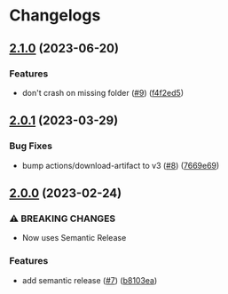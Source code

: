 # Changelogs

## [2.1.0](https://github.com/croesusfin/action-publish-rpm-devarch/compare/v2.0.1...v2.1.0) (2023-06-20)


### Features

* don't crash on missing folder ([#9](https://croesus-support.atlassian.net/browse/9)) ([f4f2ed5](https://github.com/croesusfin/action-publish-rpm-devarch/commit/f4f2ed5fc7fc6d7267b655df446315006d883d25))

## [2.0.1](https://github.com/croesusfin/action-publish-rpm-devarch/compare/v2.0.0...v2.0.1) (2023-03-29)


### Bug Fixes

* bump actions/download-artifact to v3 ([#8](https://croesus-support.atlassian.net/browse/8)) ([7669e69](https://github.com/croesusfin/action-publish-rpm-devarch/commit/7669e698e041e33e994e79cc76311c685bbdd57e))

## [2.0.0](https://github.com/croesusfin/action-publish-rpm-devarch/compare/v1.1.0...v2.0.0) (2023-02-24)


### ⚠ BREAKING CHANGES

* Now uses Semantic Release

### Features

* add semantic release ([#7](https://croesus-support.atlassian.net/browse/7)) ([b8103ea](https://github.com/croesusfin/action-publish-rpm-devarch/commit/b8103ea357780028c4dcdbb4fba0159858f676dc))

